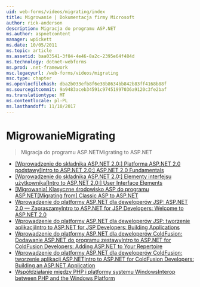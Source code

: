 ```yaml
---
uid: web-forms/videos/migrating/index
title: Migrowanie | Dokumentacja firmy Microsoft
author: rick-anderson
description: Migracja do programu ASP.NET
ms.author: aspnetcontent
manager: wpickett
ms.date: 10/05/2011
ms.topic: article
ms.assetid: baa03541-3f84-4e46-8a2c-2395e64f484d
ms.technology: dotnet-webforms
ms.prod: .net-framework
msc.legacyurl: /web-forms/videos/migrating
msc.type: chapter
ms.openlocfilehash: dba2b033efb8f6e38b8634bb842b83ff4168b88f
ms.sourcegitcommit: 9a9483aceb34591c97451997036a9120c3fe2baf
ms.translationtype: MT
ms.contentlocale: pl-PL
ms.lasthandoff: 11/10/2017
---
```

<a name="migrating"></a><span data-ttu-id="ba28a-103">Migrowanie</span><span class="sxs-lookup"><span data-stu-id="ba28a-103">Migrating</span></span>
====================
> <span data-ttu-id="ba28a-104">Migracja do programu ASP.NET</span><span class="sxs-lookup"><span data-stu-id="ba28a-104">Migrating to ASP.NET</span></span>


- <span data-ttu-id="ba28a-105">[[Wprowadzenie do składnika ASP.NET 2.0:] Platforma ASP.NET 2.0 podstawy](intro-to-aspnet-20-aspnet-20-fundamentals.md)</span><span class="sxs-lookup"><span data-stu-id="ba28a-105">[[Intro to ASP.NET 2.0:] ASP.NET 2.0 Fundamentals](intro-to-aspnet-20-aspnet-20-fundamentals.md)</span></span>
- <span data-ttu-id="ba28a-106">[[Wprowadzenie do składnika ASP.NET 2.0:] Elementy interfejsu użytkownika](intro-to-aspnet-20-user-interface-elements.md)</span><span class="sxs-lookup"><span data-stu-id="ba28a-106">[[Intro to ASP.NET 2.0:] User Interface Elements](intro-to-aspnet-20-user-interface-elements.md)</span></span>
- <span data-ttu-id="ba28a-107">[[Migrowania] Klasyczne środowisko ASP do programu ASP.NET](migrating-from-classic-asp-to-aspnet.md)</span><span class="sxs-lookup"><span data-stu-id="ba28a-107">[[Migrating from] Classic ASP to ASP.NET](migrating-from-classic-asp-to-aspnet.md)</span></span>
- [<span data-ttu-id="ba28a-108">Wprowadzenie do platformy ASP.NET dla deweloperów JSP: ASP.NET 2.0 — Zapraszamy</span><span class="sxs-lookup"><span data-stu-id="ba28a-108">Intro to ASP.NET for JSP Developers: Welcome to ASP.NET 2.0</span></span>](intro-to-aspnet-for-jsp-developers-welcome-to-aspnet-20.md)
- [<span data-ttu-id="ba28a-109">Wprowadzenie do platformy ASP.NET dla deweloperów JSP: tworzenie aplikacji</span><span class="sxs-lookup"><span data-stu-id="ba28a-109">Intro to ASP.NET for JSP Developers: Building Applications</span></span>](intro-to-aspnet-for-jsp-developers-building-applications.md)
- [<span data-ttu-id="ba28a-110">Wprowadzenie do platformy ASP.NET dla deweloperów ColdFusion: Dodawanie ASP.NET do programu zestawy</span><span class="sxs-lookup"><span data-stu-id="ba28a-110">Intro to ASP.NET for ColdFusion Developers: Adding ASP.NET to Your Repertoire</span></span>](intro-to-aspnet-for-coldfusion-developers-adding-aspnet-to-your-repertoire.md)
- [<span data-ttu-id="ba28a-111">Wprowadzenie do platformy ASP.NET dla deweloperów ColdFusion: tworzenie aplikacji ASP.NET</span><span class="sxs-lookup"><span data-stu-id="ba28a-111">Intro to ASP.NET for ColdFusion Developers: Building an ASP.NET Application</span></span>](introduction-to-aspnet-for-coldfusion-developers-building-an-aspnet-application.md)
- [<span data-ttu-id="ba28a-112">Współdziałanie między PHP i platformy systemu Windows</span><span class="sxs-lookup"><span data-stu-id="ba28a-112">Interop between PHP and the Windows Platform</span></span>](interop-between-php-and-the-windows-platform.md)
